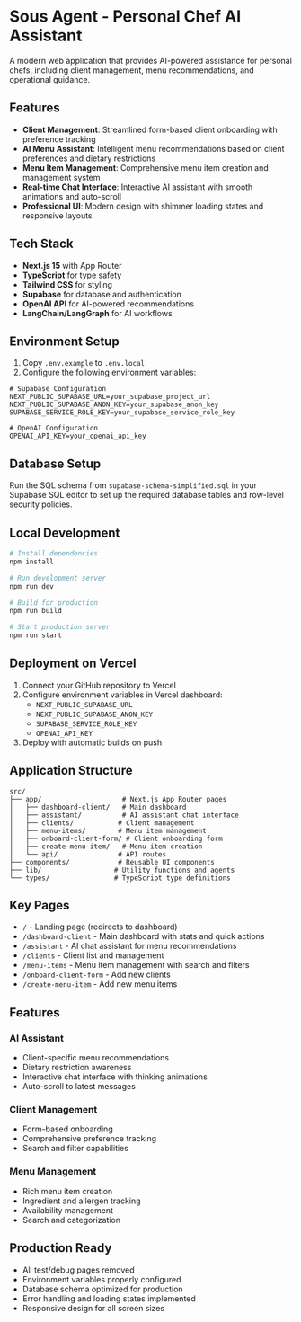 # Sous Agent - Personal Chef AI Assistant

A modern web application that provides AI-powered assistance for personal chefs, including client management, menu recommendations, and operational guidance.

## Features

- **Client Management**: Streamlined form-based client onboarding with preference tracking
- **AI Menu Assistant**: Intelligent menu recommendations based on client preferences and dietary restrictions
- **Menu Item Management**: Comprehensive menu item creation and management system
- **Real-time Chat Interface**: Interactive AI assistant with smooth animations and auto-scroll
- **Professional UI**: Modern design with shimmer loading states and responsive layouts

## Tech Stack

- **Next.js 15** with App Router
- **TypeScript** for type safety
- **Tailwind CSS** for styling
- **Supabase** for database and authentication
- **OpenAI API** for AI-powered recommendations
- **LangChain/LangGraph** for AI workflows

## Environment Setup

1. Copy `.env.example` to `.env.local`
2. Configure the following environment variables:

```env
# Supabase Configuration
NEXT_PUBLIC_SUPABASE_URL=your_supabase_project_url
NEXT_PUBLIC_SUPABASE_ANON_KEY=your_supabase_anon_key
SUPABASE_SERVICE_ROLE_KEY=your_supabase_service_role_key

# OpenAI Configuration
OPENAI_API_KEY=your_openai_api_key
```

## Database Setup

Run the SQL schema from `supabase-schema-simplified.sql` in your Supabase SQL editor to set up the required database tables and row-level security policies.

## Local Development

```bash
# Install dependencies
npm install

# Run development server
npm run dev

# Build for production
npm run build

# Start production server
npm run start
```

## Deployment on Vercel

1. Connect your GitHub repository to Vercel
2. Configure environment variables in Vercel dashboard:
   - `NEXT_PUBLIC_SUPABASE_URL`
   - `NEXT_PUBLIC_SUPABASE_ANON_KEY`
   - `SUPABASE_SERVICE_ROLE_KEY`
   - `OPENAI_API_KEY`
3. Deploy with automatic builds on push

## Application Structure

```
src/
├── app/                    # Next.js App Router pages
│   ├── dashboard-client/   # Main dashboard
│   ├── assistant/          # AI assistant chat interface
│   ├── clients/           # Client management
│   ├── menu-items/        # Menu item management
│   ├── onboard-client-form/ # Client onboarding form
│   ├── create-menu-item/   # Menu item creation
│   └── api/               # API routes
├── components/            # Reusable UI components
├── lib/                  # Utility functions and agents
└── types/                # TypeScript type definitions
```

## Key Pages

- `/` - Landing page (redirects to dashboard)
- `/dashboard-client` - Main dashboard with stats and quick actions
- `/assistant` - AI chat assistant for menu recommendations
- `/clients` - Client list and management
- `/menu-items` - Menu item management with search and filters
- `/onboard-client-form` - Add new clients
- `/create-menu-item` - Add new menu items

## Features

### AI Assistant
- Client-specific menu recommendations
- Dietary restriction awareness
- Interactive chat interface with thinking animations
- Auto-scroll to latest messages

### Client Management
- Form-based onboarding
- Comprehensive preference tracking
- Search and filter capabilities

### Menu Management
- Rich menu item creation
- Ingredient and allergen tracking
- Availability management
- Search and categorization

## Production Ready

- All test/debug pages removed
- Environment variables properly configured
- Database schema optimized for production
- Error handling and loading states implemented
- Responsive design for all screen sizes
